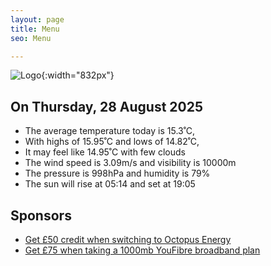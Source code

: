 ```yaml
---
layout: page
title: Menu
seo: Menu

---
```


![Logo](/images/logo.jpg){:width="832px"}

<!-- weather_marker starts -->
## On Thursday, 28 August 2025

- The average temperature today is 15.3˚C,
- With highs of 15.95˚C and lows of 14.82˚C,
- It may feel like 14.95˚C with few clouds
- The wind speed is 3.09m/s and visibility is 10000m
- The pressure is 998hPa and humidity is 79%
- The sun will rise at 05:14 and set at 19:05

<!-- weather_marker ends -->

## Sponsors

- [Get £50 credit when switching to Octopus Energy](https://bit.ly/3oD1nnS)
- [Get £75 when taking a 1000mb YouFibre broadband plan](https://aklam.io/91zWhU?)
